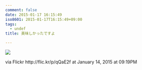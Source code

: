 ```yaml
---
comment: false
date: 2015-01-17 16:15:49
iso8601: 2015-01-17T16:15:49+09:00
tags:
  - undef
title: 美味しかったですよ

---
```


<div><img src='https://farm8.staticflickr.com/7524/16297638152_be720479fc_b.jpg' style='max-width:600px;' /><br/><div><p></p>
<p>via Flickr http://flic.kr/p/qQaE2f at January 14, 2015 at 09:19PM</p></div></div>
    	